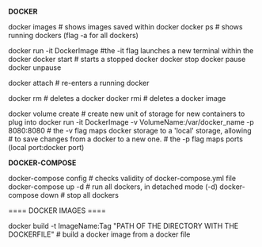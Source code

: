 **DOCKER**

docker images # shows images saved within docker
docker ps # shows running dockers (flag -a for all dockers)

docker run -it DockerImage	#the -it flag launches a new terminal within the docker
docker start # starts a stopped docker
docker stop
docker pause
docker unpause

docker attach # re-enters a running docker

docker rm # deletes a docker
docker rmi # deletes a docker image

docker volume create # create new unit of storage for new containers to plug into
docker run -it DockerImage -v VolumeName:/var/docker_name -p 8080:8080
				# the -v flag maps docker storage to a 'local' storage, allowing
				# to save changes from a docker to a new one.
				# the -p flag maps ports (local port:docker port)


**DOCKER-COMPOSE**

docker-compose config # checks validity of docker-compose.yml file
docker-compose up -d # run all dockers, in detached mode (-d)
docker-compose down # stop all dockers

==== DOCKER IMAGES ====

docker build -t ImageName:Tag "PATH OF THE DIRECTORY WITH THE DOCKERFILE" 
				# build a docker image from a docker file